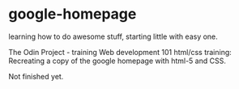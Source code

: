 # google-homepage
learning how to do awesome stuff, starting little with easy one.

The Odin Project - training Web development 101 
html/css training:
Recreating a copy of the google homepage with html-5 and CSS.

Not finished yet.
